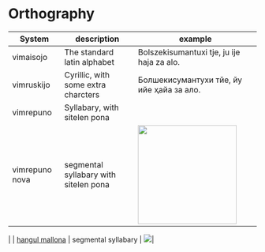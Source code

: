 Orthography
===

| System | description | example |
| ------ | ----------- | ------- |
| vimaisojo | The standard latin alphabet | Bolszekisumantuxi tje, ju ije haja za alo. |
| vimruskijo | Cyrillic, with some extra charcters | Болшекисумантухи тйе, йу ийе ҳайа за ало. |
| vimrepuno | Syllabary, with sitelen pona | |
| vimrepuno nova | segmental syllabary with sitelen pona | <img src="https://almostahexagon2.github.io/lri/uploads/imgs/orthography/vimrepuno-nova.jpg" height="200" />
 |
| [hangul mallona](orthography/hangul-mallona.md) | segmental syllabary | ![](https://almostahexagon2.github.io/lri/uploads/imgs/orthography/hangul-mallona.jpg)|
